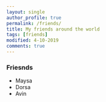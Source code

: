 ```yaml
---
layout: single
author_profile: true
permalink: /friends/
title: My friends around the world
tags: [friends]
modified: 4-10-2019
comments: true
---
```


### Friesnds
* Maysa
* Dorsa
* Avin



